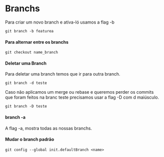 # Branchs
Para criar um novo branch e ativa-ló usamos a flag -b

    git branch -b featurea

#### Para alternar entre os branchs

    git checkout name_branch

#### Deletar uma Branch 
Para deletar uma branch temos que ir para outra branch. 

    git branch -d teste

Caso não aplicamos um merge ou rebase e queremos perder os commits que foram 
feitos na branc teste precisamos usar a flag -D com d maiúsculo.

    git branch -D teste

#### branch -a
A flag -a, mostra todas as nossas branchs.


#### Mudar o branch padrão

    git config --global init.defaultBranch <name>

